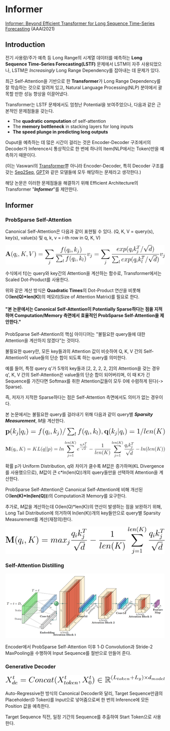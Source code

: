 # Informer

[Informer: Beyond Efficient Transformer for Long Sequence Time-Series Forecasting](https://arxiv.org/abs/2012.07436) (AAAI2021)

## Introduction

전기 사용량/주가 예측 등 Long Range의 시계열 데이터를 예측하는 **Long Sequence Time-Series Forecasting(LSTF)** 문제에서 LSTM이 자주 사용되었으나, LSTM은 *Increasingly* Long Range Dependency를 잡아내는 데 문제가 있다.

최근 Self-Attention을 기반으로 한 **Transformer**가 Long Range Dependency를 잘 학습하는 것으로 알려져 있고, Natural Language Processing(NLP) 분야에서 괄목할 만한 성능 향상을 이끌어냈다.

Transformer는 LSTF 문제에서도 엄청난 Potential을 보여주었으나, 다음과 같은 근본적인 문제점들을 갖는다.

- The **quadratic computation** of self-attention
- The **memory bottleneck** in stacking layers for long inputs
- **The speed plunge in predicting long outputs**

Ouput을 예측하는 데 많은 시간이 걸리는 것은 Encoder-Decoder 구조에서의 Decoder가 Inference시 통상적으로 한 번에 하나의 Item(NLP에서는 Token)만을 예측하기 때문이다.

(이는 Vaswani의 [Transformer](https://arxiv.org/abs/1706.03762)뿐 아니라 Encoder-Decoder, 특히 Decoder 구조를 갖는 [Seq2Seq](https://arxiv.org/abs/1409.3215), [GPT](https://arxiv.org/abs/2005.14165)와 같은 모델들에 모두 해당하는 문제라고 생각한다.)

해당 논문은 이러한 문제점들을 해결하기 위해 Efficient Architecture의 Transformer "***Informer***"를 제안한다.

## Informer

### ProbSparse Self-Attention

Canonical Self-Attention은 다음과 같이 표현될 수 있다. (Q, K, V = query(s), key(s), value(s) 및 q, k, v = *i*-th row in Q, K, V)

![Canonical_Self_Attention](./imgs/Canonical_Self_Attention.svg)

수식에서 f()는 query와 key간의 Attention을 계산하는 함수로, Transformer에서는 Scaled Dot-Product를 사용한다.

위와 같은 계산 방식은 **Quadratic Times**의 Dot-Product 연산을 비롯해 O(__len(Q)*len(K)__)의 메모리(Size of Attention Matrix)를 필요로 한다.

#### "본 논문에서는 Canonical Self-Attention이 Potentially Sparse하다는 점을 지적하며 Computation/Memory 측면에서 효율적인 ProbSparse Self-Attention을 제안한다."

ProbSparse Self-Attention의 핵심 아이디어는 "불필요한 query들에 대한 Attention을 계산하지 않겠다"는 것이다.

불필요한 query란, 모든 key들과의 Attention 값이 비슷하여 Q, K, V 간의 Self-Attention이 value들의 단순 합이 되도록 하는 query를 의미한다.

예를 들어, 특정 query q'가 5개의 key들과 [2, 2, 2, 2, 2]의 Attention을 갖는 경우 q', K, V 간의 Self-Attention은 value들의 단순 합이 되어버리며, 이 때 K가 긴 Sequence를 가진다면 Softmax를 취한 Attention값들이 모두 0에 수렴하게 된다(-> Sparse).

즉, 저자가 지적한 Sparse하다는 점은 Self-Attention 측면에서도 의미가 없는 경우이다.

본 논문에서는 불필요한 query를 걸러내기 위해 다음과 같이 query별 ***Sparsity Measurement***, *M*을 계산한다.

![Sparsity_Measurement_1](./imgs/Sparsity_Measurement_1.svg)<br/>

![Sparsity_Measurement_2](./imgs/Sparsity_Measurement_2.svg)

확률 p가 Uniform Distribution, q와 차이가 클수록 *M*값은 증가하며(KL Divergence를 사용했으므로), *M*값이 큰 c*ln(len(Q))개의 query들만을 선택하여 Attention을 계산한다.

ProbSparse Self-Attention은 Canonical Self-Attention에 비해 개선된 O(__len(K)*ln(len(Q))__)의 Computation과 Memory를 요구한다.

추가로, *M*값을 계산하는데 O(len(Q)*len(K))의 연산이 발생하는 점을 보완하기 위해, Long Tail Distribution에 의거하여  ln(len(K))개의 key들만으로 query별 Sparsity Measurement를 계산(재정의)한다.

![Sparsity_Measurement_3](./imgs/Sparsity_Measurement_3.svg)

### Self-Attention Distilling

![Self_Attention_Distilling](./imgs/Self_Attention_Distilling.png)

Encoder에서 ProbSparse Self-Attention 이후 1-D Convolution과 Stride-2 MaxPooling을 수행하여 Input Sequence를 절반으로 만들어 준다.

### Generative Decoder

![Decoder_Input](./imgs/Decoder_Input.svg)

Auto-Regressive한 방식의 Canonical Decoder와 달리, Target Sequence만큼의 Placeholder(0 Token)를 Input으로 넣어줌으로써 한 번의 Inference에 모든 Position 값을 예측한다.

Target Sequence 직전, 일정 기간의 Sequence를 추출하여 Start Token으로 사용한다.
